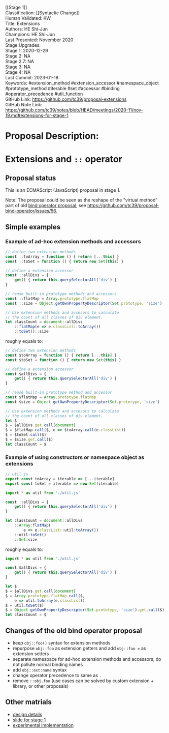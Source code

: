 [[Stage 1]]<br>Classification: [[Syntactic Change]]<br>Human Validated: KW<br>Title: Extensions<br>Authors: HE Shi-Jun<br>Champions: HE Shi-Jun<br>Last Presented: November 2020<br>Stage Upgrades:<br>Stage 1: 2020-12-29  
Stage 2: NA  
Stage 2.7: NA  
Stage 3: NA  
Stage 4: NA<br>Last Commit: 2023-01-18<br>Keywords: #extension_method #extension_accessor #namespace_object #prototype_method #iterable #set #accessor #binding #operator_precedence #util_function<br>GitHub Link: https://github.com/tc39/proposal-extensions <br>GitHub Note Link: https://github.com/tc39/notes/blob/HEAD/meetings/2020-11/nov-19.md#extensions-for-stage-1
# Proposal Description:
# Extensions and `::` operator

## Proposal status

This is an ECMAScript (JavaScript) proposal in stage 1.

Note: The proposal could be seen as the reshape of the "virtual method" part of old [bind operator proposal](https://github.com/tc39/proposal-bind-operator), see https://github.com/tc39/proposal-bind-operator/issues/56.

## Simple examples

### Example of ad-hoc extension methods and accessors
```js
// define two extension methods
const ::toArray = function () { return [...this] }
const ::toSet = function () { return new Set(this) }

// define a extension accessor
const ::allDivs = {
	get() { return this.querySelectorAll('div') }
}

// reuse built-in prototype methods and accessors
const ::flatMap = Array.prototype.flatMap
const ::size = Object.getOwnPropertyDescriptor(Set.prototype, 'size')

// Use extension methods and accesors to calculate
// the count of all classes of div element.
let classCount = document::allDivs
	::flatMap(e => e.classList::toArray())
	::toSet()::size
```

roughly equals to:

```js
// define two extension methods
const $toArray = function () { return [...this] }
const $toSet = function () { return new Set(this) }

// define a extension accessor
const $allDivs = {
	get() { return this.querySelectorAll('div') }
}

// reuse built-in prototype method and accessor
const $flatMap = Array.prototype.flatMap
const $size = Object.getOwnPropertyDescriptor(Set.prototype, 'size')

// Use extension methods and accesors to calculate
// the count of all classes of div element.
let $
$ = $allDivs.get.call(document)
$ = $flatMap.call($, e => $toArray.call(e.classList))
$ = $toSet.call($)
$ = $size.get.call($)
let classCount = $
```

### Example of using constructors or namespace object as extensions

```js
// util.js
export const toArray = iterable => [...iterable]
export const toSet = iterable => new Set(iterable)
```

```js
import * as util from './util.js'

const ::allDivs = {
	get() { return this.querySelectorAll('div') }
}

let classCount = document::allDivs
	::Array:flatMap(
		e => e.classList::util:toArray())
	::util:toSet()
	::Set:size
```

roughly equals to:

```js
import * as util from './util.js'

const $allDivs = {
	get() { return this.querySelectorAll('div') }
}

let $
$ = $allDivs.get.call(document)
$ = Array.prototype.flatMap.call($,
	e => util.toArray(e.classList))
$ = util.toSet($)
$ = Object.getOwnPropertyDescriptor(Set.prototype, 'size').get.call($)
let classCount = $
```

## Changes of the old bind operator proposal

- keep `obj::foo()` syntax for extension methods
- repurpose `obj::foo` as extension getters and add `obj::foo =` as extension setters
- separate namespace for ad-hoc extension methods and accessors, do not pollute normal binding names
- add `obj::ext:name` syntax
- change operator precedence to same as `.`
- remove `::obj.foo` (use cases can be solved by custom extension + library, or other proposals)

## Other matrials

- [design details](docs/design.md)
- [slide for stage 1](https://johnhax.net/2020/tc39-nov-ext/slide)
- [experimental implementation](experimental)
<br>
